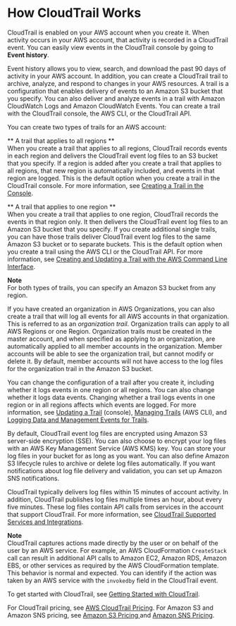 # How CloudTrail Works<a name="how-cloudtrail-works"></a>

CloudTrail is enabled on your AWS account when you create it\. When activity occurs in your AWS account, that activity is recorded in a CloudTrail event\. You can easily view events in the CloudTrail console by going to **Event history**\. 

 Event history allows you to view, search, and download the past 90 days of activity in your AWS account\. In addition, you can create a CloudTrail trail to archive, analyze, and respond to changes in your AWS resources\. A trail is a configuration that enables delivery of events to an Amazon S3 bucket that you specify\. You can also deliver and analyze events in a trail with Amazon CloudWatch Logs and Amazon CloudWatch Events\. You can create a trail with the CloudTrail console, the AWS CLI, or the CloudTrail API\. 

You can create two types of trails for an AWS account:

** A trail that applies to all regions **  
When you create a trail that applies to all regions, CloudTrail records events in each region and delivers the CloudTrail event log files to an S3 bucket that you specify\. If a region is added after you create a trail that applies to all regions, that new region is automatically included, and events in that region are logged\. This is the default option when you create a trail in the CloudTrail console\. For more information, see [Creating a Trail in the Console](cloudtrail-create-a-trail-using-the-console-first-time.md#creating-a-trail-in-the-console)\.

** A trail that applies to one region **  
When you create a trail that applies to one region, CloudTrail records the events in that region only\. It then delivers the CloudTrail event log files to an Amazon S3 bucket that you specify\. If you create additional single trails, you can have those trails deliver CloudTrail event log files to the same Amazon S3 bucket or to separate buckets\. This is the default option when you create a trail using the AWS CLI or the CloudTrail API\. For more information, see [Creating and Updating a Trail with the AWS Command Line Interface](cloudtrail-create-and-update-a-trail-by-using-the-aws-cli.md)\.

**Note**  
For both types of trails, you can specify an Amazon S3 bucket from any region\.

If you have created an organization in AWS Organizations, you can also create a trail that will log all events for all AWS accounts in that organization\. This is referred to as an *organization trail*\. Organization trails can apply to all AWS Regions or one Region\. Organization trails must be created in the master account, and when specified as applying to an organization, are automatically applied to all member accounts in the organization\. Member accounts will be able to see the organization trail, but cannot modify or delete it\. By default, member accounts will not have access to the log files for the organization trail in the Amazon S3 bucket\.

You can change the configuration of a trail after you create it, including whether it logs events in one region or all regions\. You can also change whether it logs data events\. Changing whether a trail logs events in one region or in all regions affects which events are logged\. For more information, see [Updating a Trail](cloudtrail-update-a-trail-console.md) \(console\), [Managing Trails](cloudtrail-create-and-update-a-trail-by-using-the-aws-cli.md#cloudtrail-additional-cli-commands) \(AWS CLI\), and [Logging Data and Management Events for Trails](logging-management-and-data-events-with-cloudtrail.md)\.

By default, CloudTrail event log files are encrypted using Amazon S3 server\-side encryption \(SSE\)\. You can also choose to encrypt your log files with an AWS Key Management Service \(AWS KMS\) key\. You can store your log files in your bucket for as long as you want\. You can also define Amazon S3 lifecycle rules to archive or delete log files automatically\. If you want notifications about log file delivery and validation, you can set up Amazon SNS notifications\.

CloudTrail typically delivers log files within 15 minutes of account activity\. In addition, CloudTrail publishes log files multiple times an hour, about every five minutes\. These log files contain API calls from services in the account that support CloudTrail\. For more information, see [CloudTrail Supported Services and Integrations](cloudtrail-aws-service-specific-topics.md)\.

**Note**  
CloudTrail captures actions made directly by the user or on behalf of the user by an AWS service\. For example, an AWS CloudFormation `CreateStack` call can result in additional API calls to Amazon EC2, Amazon RDS, Amazon EBS, or other services as required by the AWS CloudFormation template\. This behavior is normal and expected\. You can identify if the action was taken by an AWS service with the `invokedby` field in the CloudTrail event\.

To get started with CloudTrail, see [Getting Started with CloudTrail](cloudtrail-getting-started.md)\.

For CloudTrail pricing, see [AWS CloudTrail Pricing](https://aws.amazon.com/cloudtrail/pricing/)\. For Amazon S3 and Amazon SNS pricing, see [Amazon S3 Pricing ](https://aws.amazon.com/s3/pricing/) and [Amazon SNS Pricing](https://aws.amazon.com/sns/pricing/)\.